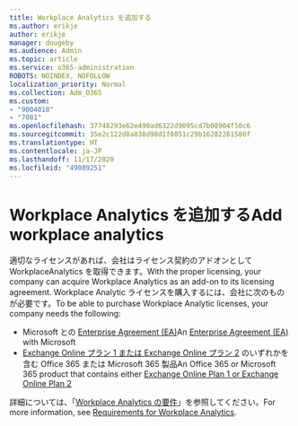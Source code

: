 ```yaml
---
title: Workplace Analytics を追加する
ms.author: erikje
author: erikje
manager: dougeby
ms.audience: Admin
ms.topic: article
ms.service: o365-administration
ROBOTS: NOINDEX, NOFOLLOW
localization_priority: Normal
ms.collection: Adm_O365
ms.custom:
- "9004018"
- "7081"
ms.openlocfilehash: 37748293e62e490ad6322d9095cd7b08904f50c6
ms.sourcegitcommit: 35e2c122d8a838d98d1f0851c29b16282261580f
ms.translationtype: HT
ms.contentlocale: ja-JP
ms.lasthandoff: 11/17/2020
ms.locfileid: "49089251"
---
```

# <a name="add-workplace-analytics"></a><span data-ttu-id="ac7b2-102">Workplace Analytics を追加する</span><span class="sxs-lookup"><span data-stu-id="ac7b2-102">Add workplace analytics</span></span>

<span data-ttu-id="ac7b2-103">適切なライセンスがあれば、会社はライセンス契約のアドオンとして WorkplaceAnalytics を取得できます。</span><span class="sxs-lookup"><span data-stu-id="ac7b2-103">With the proper licensing, your company can acquire Workplace Analytics as an add-on to its licensing agreement.</span></span> <span data-ttu-id="ac7b2-104">Workplace Analytic ライセンスを購入するには、会社に次のものが必要です。</span><span class="sxs-lookup"><span data-stu-id="ac7b2-104">To be able to purchase Workplace Analytic licenses, your company needs the following:</span></span> 

- <span data-ttu-id="ac7b2-105">Microsoft との [Enterprise Agreement (EA)](https://docs.microsoft.com/workplace-analytics/setup/environment-requirements#enterprise-agreements)</span><span class="sxs-lookup"><span data-stu-id="ac7b2-105">An [Enterprise Agreement (EA)](https://docs.microsoft.com/workplace-analytics/setup/environment-requirements#enterprise-agreements) with Microsoft</span></span>
- <span data-ttu-id="ac7b2-106">[Exchange Online プラン 1 または Exchange Online プラン 2](https://docs.microsoft.com/workplace-analytics/setup/environment-requirements#exchange-online-plans) のいずれかを含む Office 365 または Microsoft 365 製品</span><span class="sxs-lookup"><span data-stu-id="ac7b2-106">An Office 365 or Microsoft 365 product that contains either [Exchange Online Plan 1 or Exchange Online Plan 2](https://docs.microsoft.com/workplace-analytics/setup/environment-requirements#exchange-online-plans)</span></span>

<span data-ttu-id="ac7b2-107">詳細については、「[Workplace Analytics の要件](https://docs.microsoft.com/workplace-analytics/setup/environment-requirements)」を参照してください。</span><span class="sxs-lookup"><span data-stu-id="ac7b2-107">For more information, see [Requirements for Workplace Analytics](https://docs.microsoft.com/workplace-analytics/setup/environment-requirements).</span></span> 
